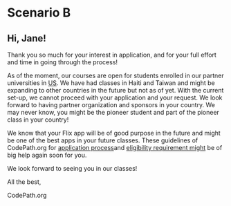 # Scenario B

## Hi, Jane!

Thank you so much for your interest in application, and for your full effort and time in going through the process!

As of the moment, our courses are open for students enrolled in our partner universities in [US](https://www.codepath.org/).
We have had classes in Haiti and Taiwan and might be expanding to other countries in the future but not as of yet. With the current set-up, we cannot proceed with your application and your request.
We look forward to having partner organization and sponsors in your country. We may never know, you might be the pioneer student and part of the pioneer class in your country!

We know that your Flix app will be of good purpose in the future and might be one of the best apps in your future classes.
These guidelines of CodePath.org for [application process](https://applications.codepath.org/login?redirect_url=https%3A%2F%2Fapplications.codepath.org%2Fdashboard)and [eligibility requirement might](https://courses.codepath.org/sessions#heading-requirements) be of big help again soon for you.

We look forward to seeing you in our classes!

All the best,

CodePath.org
